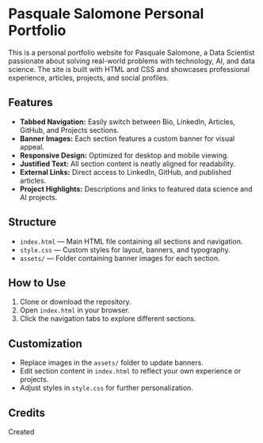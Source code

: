 # Pasquale Salomone Personal Portfolio

This is a personal portfolio website for Pasquale Salomone, a Data Scientist passionate about solving real-world problems with technology, AI, and data science. The site is built with HTML and CSS and showcases professional experience, articles, projects, and social profiles.

## Features

- **Tabbed Navigation:** Easily switch between Bio, LinkedIn, Articles, GitHub, and Projects sections.
- **Banner Images:** Each section features a custom banner for visual appeal.
- **Responsive Design:** Optimized for desktop and mobile viewing.
- **Justified Text:** All section content is neatly aligned for readability.
- **External Links:** Direct access to LinkedIn, GitHub, and published articles.
- **Project Highlights:** Descriptions and links to featured data science and AI projects.

## Structure

- `index.html` — Main HTML file containing all sections and navigation.
- `style.css` — Custom styles for layout, banners, and typography.
- `assets/` — Folder containing banner images for each section.

## How to Use

1. Clone or download the repository.
2. Open `index.html` in your browser.
3. Click the navigation tabs to explore different sections.

## Customization

- Replace images in the `assets/` folder to update banners.
- Edit section content in `index.html` to reflect your own experience or projects.
- Adjust styles in `style.css` for further personalization.

## Credits

Created